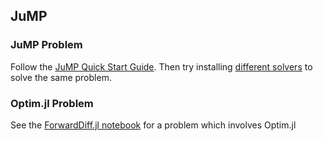
## JuMP


### JuMP Problem

Follow the [JuMP Quick Start Guide](https://jump.readthedocs.io/en/latest/quickstart.html). Then try installing [different solvers](https://jump.readthedocs.io/en/latest/installation.html#getting-solvers) to solve the same problem.

### Optim.jl Problem

See the [ForwardDiff.jl notebook](http://ucidatascienceinitiative.github.io/IntroToJulia/Html/ForwardDiff) for a problem which involves Optim.jl
